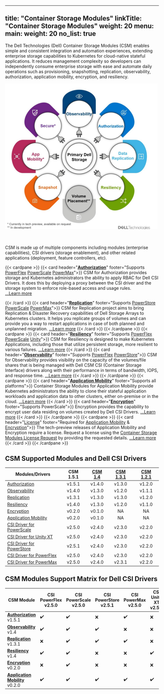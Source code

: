 
---
title: "Container Storage Modules"
linkTitle: "Container Storage Modules"
weight: 20
menu:
  main:
    weight: 20
no_list: true
---

The Dell Technologies (Dell) Container Storage Modules (CSM) enables simple and consistent integration and automation experiences, extending enterprise storage capabilities to Kubernetes for cloud-native stateful applications. It reduces management complexity so developers can independently consume enterprise storage with ease and automate daily operations such as provisioning, snapshotting, replication, observability, authorization, application mobility, encryption, and resiliency.

<img src="csm_hexagon.png" alt="CSM Hex Diagram" width="500"/>

<br> <br>
CSM is made up of multiple components including modules (enterprise capabilities), CSI drivers (storage enablement), and other related applications (deployment, feature controllers, etc).

{{< cardpane >}}
  {{< card header="[**Authorization**](authorization/)"
          footer="Supports [PowerFlex](csidriver/features/powerflex/) [PowerScale](csidriver/features/powerscale/) [PowerMax](csidriver/features/powermax/)">}}
  CSM for Authorization provides storage and Kubernetes administrators the ability to apply RBAC for Dell CSI Drivers. It does this by deploying a proxy between the CSI driver and the storage system to enforce role-based access and usage rules.<br>
[...Learn more](authorization/)

  {{< /card >}}
  {{< card header="[**Replication**](replication/)"
          footer="Supports [PowerStore](csidriver/features/powerstore/) [PowerScale](csidriver/features/powerscale/) [PowerMax](csidriver/features/powermax/)">}}
  CSM for Replication project aims to bring Replication & Disaster Recovery capabilities of Dell Storage Arrays to Kubernetes clusters. It helps you replicate groups of volumes and can provide you a way to restart applications in case of both planned and unplanned migration.
[...Learn more](replication/)
{{< /card >}}
{{< /cardpane >}}
{{< cardpane >}}
{{< card header="[**Resiliency**](resiliency/)"
          footer="Supports [PowerFlex](csidriver/features/powerflex/) [PowerScale](csidriver/features/powerscale/) [Unity](csidriver/features/unity/)">}}
  CSM for Resiliency is designed to make Kubernetes Applications, including those that utilize persistent storage, more resilient to various failures.
[...Learn more](resiliency/)
  {{< /card >}}
{{< card header="[**Observability**](observability/)"
          footer="Supports [PowerFlex](csidriver/features/powerflex/) [PowerStore](csidriver/features/powerstore/)">}}
 CSM for Observability provides visibility on the capacity of the volumes/file shares that is being managed with Dell CSM CSI (Container Storage Interface) drivers along with their performance in terms of bandwidth, IOPS, and response time.
[...Learn more](observability/)
  {{< /card >}}
{{< /cardpane >}}
{{< cardpane >}}
{{< card header="[**Application Mobility**](applicationmobility/)"
          footer="Supports all platforms">}}
  Container Storage Modules for Application Mobility provide Kubernetes administrators the ability to clone their stateful application workloads and application data to other clusters, either on-premise or in the cloud.
  [...Learn more](applicationmobility/)
  {{< /card >}}
   {{< card header="[**Encryption**](secure/encryption)"
          footer="Supports PowerScale">}}
  Encryption provides the capability to encrypt user data residing on volumes created by Dell CSI Drivers.
   [...Learn more](secure/encryption/)
  {{< /card >}}
{{< /cardpane >}}
{{< cardpane >}}
   {{< card header="[License](license/)"
          footer="Required for [Application Mobility](applicationmobility/) & [Encryption](secure/encryption/)">}}
  The tech-preview releases of Application Mobility and Encryption require a license.
  Request a license using the [Container Storage Modules License Request](https://app.smartsheet.com/b/form/5e46fad643874d56b1f9cf4c9f3071fb) by providing the requested details.
   [...Learn more](license/)
  {{< /card >}}
{{< /cardpane >}}

## CSM Supported Modules and Dell CSI Drivers

| Modules/Drivers                                                                              | CSM 1.5.1 | [CSM 1.4](../v1/) | [CSM 1.3.1](../v2/) | [CSM 1.2.1](../v3/) |
| -------------------------------------------------------------------------------------------- | :-----: | :---------------: | :---------------: | :-----------------: |
| [Authorization](https://hub.docker.com/r/dellemc/csm-authorization-sidecar)                  | v1.5.1  |      v1.4.0       |      v1.3.0       |       v1.2.0        |
| [Observability](https://hub.docker.com/r/dellemc/csm-topology)                               | v1.4.0  |      v1.3.0       |      v1.2.0       |       v1.1.1        |
| [Replication](https://hub.docker.com/r/dellemc/dell-replication-controller)                  | v1.3.1  |      v1.3.0       |      v1.3.0       |       v1.2.0        |
| [Resiliency](https://hub.docker.com/r/dellemc/podmon)                                        | v1.4.0  |      v1.3.0       |      v1.2.0       |       v1.1.0        |
| [Encryption](https://hub.docker.com/r/dellemc/csm-encryption)                                | v0.2.0  |      v0.1.0       |        NA         |         NA          |
| [Application Mobility](https://hub.docker.com/r/dellemc/csm-application-mobility-controller) | v0.2.0  |      v0.1.0       |        NA         |         NA          |
| [CSI Driver for PowerScale](https://hub.docker.com/r/dellemc/csi-isilon/tags)                | v2.5.0  |      v2.4.0       |      v2.3.0       |       v2.2.0        |
| [CSI Driver for Unity XT](https://hub.docker.com/r/dellemc/csi-unity/tags)                   | v2.5.0  |      v2.4.0       |      v2.3.0       |       v2.2.0        |
| [CSI Driver for PowerStore](https://hub.docker.com/r/dellemc/csi-powerstore/tags)            | v2.5.1  |      v2.4.0       |      v2.3.0       |       v2.2.0        |
| [CSI Driver for PowerFlex](https://hub.docker.com/r/dellemc/csi-vxflexos/tags)               | v2.5.0  |      v2.4.0       |      v2.3.0       |       v2.2.0        |
| [CSI Driver for PowerMax](https://hub.docker.com/r/dellemc/csi-powermax/tags)                | v2.5.0  |      v2.4.0       |      v2.3.1       |       v2.2.0        |

## CSM Modules Support Matrix for Dell CSI Drivers 

| CSM Module                                                  | CSI PowerFlex v2.5.0 | CSI PowerScale v2.5.0 | CSI PowerStore v2.5.1 | CSI PowerMax v2.5.0 | CSI Unity XT v2.5.0 |
| ----------------------------------------------------------- | -------------------- | --------------------- | --------------------- | ------------------- | ------------------- |
| [**Authorization**](authorization/) v1.5.1                  | ✔️                    | ✔️                     | ❌                     | ✔️                   | ❌                   |
| [**Observability**](observability/) v1.4                    | ✔️                    | ✔️                     | ✔️                     | ❌                   | ❌                   |
| [**Replication**](replication/)   v1.3.1                    | ❌                    | ✔️                     | ✔️                     | ✔️                   | ❌                   |
| [**Resiliency**](resiliency/)     v1.4                      | ✔️                    | ✔️                     | ❌                     | ❌                   | ✔️                   |
| [**Encryption**](secure/encryption)    v0.2.0               | ❌                    | ✔️                     | ❌                     | ❌                   | ❌                   |
| [**Application Mobility**](applicationmobility/)     v0.2.0 | ✔️                    | ✔️                     | ✔️                     | ✔️                   | ✔️                   |
